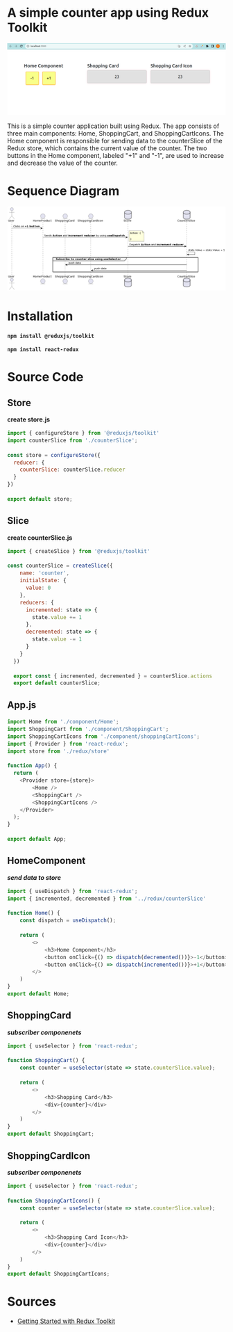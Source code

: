# A simple counter app using Redux Toolkit

![screenshot](./docs/screenshot.png)

This is a simple counter application built using Redux. The app consists of three main components: Home, ShoppingCart, and ShoppingCartIcons. The Home component is responsible for sending data to the counterSlice of the Redux store, which contains the current value of the counter. The two buttons in the Home component, labeled "+1" and "-1", are used to increase and decrease the value of the counter.

# Sequence Diagram
![sequence diagram](./docs/redux-toolkit-sequence-diagram.png)

# Installation

**`npm install @reduxjs/toolkit`**

**`npm install react-redux`**

# Source Code

## Store
**create store.js**
```js
import { configureStore } from '@reduxjs/toolkit'
import counterSlice from './counterSlice';

const store = configureStore({
  reducer: {
    counterSlice: counterSlice.reducer
  }
})

export default store;
```

## Slice
**create counterSlice.js**
```js
import { createSlice } from '@reduxjs/toolkit'

const counterSlice = createSlice({
    name: 'counter',
    initialState: {
      value: 0
    },
    reducers: {
      incremented: state => {
        state.value += 1
      },
      decremented: state => {
        state.value -= 1
      }
    }
  })
  
  export const { incremented, decremented } = counterSlice.actions
  export default counterSlice;
```
## App.js
```js
import Home from './component/Home';
import ShoppingCart from './component/ShoppingCart';
import ShoppingCartIcons from './component/shoppingCartIcons';
import { Provider } from 'react-redux';
import store from './redux/store'

function App() {
  return (
    <Provider store={store}>
        <Home />
        <ShoppingCart />
        <ShoppingCartIcons />
    </Provider>
  );
}

export default App;
```

## HomeComponent
***send data to store***
```js
import { useDispatch } from 'react-redux';
import { incremented, decremented } from '../redux/counterSlice'

function Home() {
    const dispatch = useDispatch();

    return (
        <>
            <h3>Home Component</h3>
            <button onClick={() => dispatch(decremented())}>-1</button>
            <button onClick={() => dispatch(incremented())}>+1</button>
        </>
    )
}
export default Home;
```

## ShoppingCard
***subscriber componenets***
```js
import { useSelector } from 'react-redux';

function ShoppingCart() {
    const counter = useSelector(state => state.counterSlice.value);

    return (
        <>
            <h3>Shopping Card</h3>
            <div>{counter}</div>
        </>
    )
}
export default ShoppingCart;
```

## ShoppingCardIcon
***subscriber componenets***
```js
import { useSelector } from 'react-redux';

function ShoppingCartIcons() {
    const counter = useSelector(state => state.counterSlice.value);

    return (
        <>
            <h3>Shopping Card Icon</h3>
            <div>{counter}</div>
        </>
    )
}
export default ShoppingCartIcons;
```
# Sources
- [Getting Started with Redux Toolkit](https://redux-toolkit.js.org/introduction/getting-started)